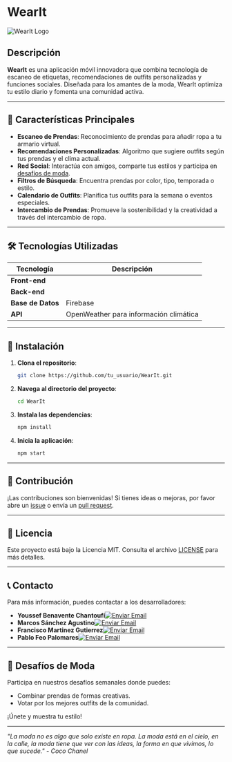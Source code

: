 # WearIt

![WearIt Logo](ruta/a/tu/logo.png) <!-- Asegúrate de incluir la ruta correcta a tu logo -->

## Descripción
**WearIt** es una aplicación móvil innovadora que combina tecnología de escaneo de etiquetas, recomendaciones de outfits personalizadas y funciones sociales. Diseñada para los amantes de la moda, WearIt optimiza tu estilo diario y fomenta una comunidad activa.

---

## 🌟 Características Principales
- **Escaneo de Prendas**: Reconocimiento de prendas para añadir ropa a tu armario virtual.
- **Recomendaciones Personalizadas**: Algoritmo que sugiere outfits según tus prendas y el clima actual.
- **Red Social**: Interactúa con amigos, comparte tus estilos y participa en [desafíos de moda](#desafíos-de-moda).
- **Filtros de Búsqueda**: Encuentra prendas por color, tipo, temporada o estilo.
- **Calendario de Outfits**: Planifica tus outfits para la semana o eventos especiales.
- **Intercambio de Prendas**: Promueve la sostenibilidad y la creatividad a través del intercambio de ropa.

---

## 🛠️ Tecnologías Utilizadas
| Tecnología       | Descripción                            |
|------------------|----------------------------------------|
| **Front-end**    |                                        |
| **Back-end**     |                                        |
| **Base de Datos**| Firebase                               |
| **API**          | OpenWeather para información climática |

---

## 🚀 Instalación
1. **Clona el repositorio**:
   ```bash
   git clone https://github.com/tu_usuario/WearIt.git
   ```
2. **Navega al directorio del proyecto**:
   ```bash
   cd WearIt
   ```
3. **Instala las dependencias**:
   ```bash
   npm install
   ```
4. **Inicia la aplicación**:
   ```bash
   npm start
   ```

---

## 🤝 Contribución
¡Las contribuciones son bienvenidas! Si tienes ideas o mejoras, por favor abre un [issue](https://github.com/tu_usuario/WearIt/issues) o envía un [pull request](https://github.com/tu_usuario/WearIt/pulls).

---

## 📄 Licencia
Este proyecto está bajo la Licencia MIT. Consulta el archivo [LICENSE](LICENSE) para más detalles.

---

## 📞 Contacto
Para más información, puedes contactar a los desarrolladores:
- **Youssef Benavente Chantoufi**[![Enviar Email](https://img.shields.io/badge/Enviar%20Email-0078D4?style=flat&logo=microsoft-outlook&logoColor=white&color=0078D4&labelColor=005a9e)](mailto:ybb0004@alu.medac.es)
- **Marcos Sánchez Agustino**[![Enviar Email](https://img.shields.io/badge/Enviar%20Email-0078D4?style=flat&logo=microsoft-outlook&logoColor=white&color=0078D4&labelColor=005a9e)](mailto:msa0036@alu.medac.es)
- **Francisco Martinez Gutierrez**[![Enviar Email](https://img.shields.io/badge/Enviar%20Email-0078D4?style=flat&logo=microsoft-outlook&logoColor=white&color=0078D4&labelColor=005a9e)](mailto:fmg0020@alu.medac.es)
- **Pablo Feo Palomares**[![Enviar Email](https://img.shields.io/badge/Enviar%20Email-0078D4?style=flat&logo=microsoft-outlook&logoColor=white&color=0078D4&labelColor=005a9e)](mailto:pfp0007@alu.medac.es)

---

## 🎉 Desafíos de Moda
Participa en nuestros desafíos semanales donde puedes:
- Combinar prendas de formas creativas.
- Votar por los mejores outfits de la comunidad.

¡Únete y muestra tu estilo!

---

*"La moda no es algo que solo existe en ropa. La moda está en el cielo, en la calle, la moda tiene que ver con las ideas, la forma en que vivimos, lo que sucede." - Coco Chanel*

